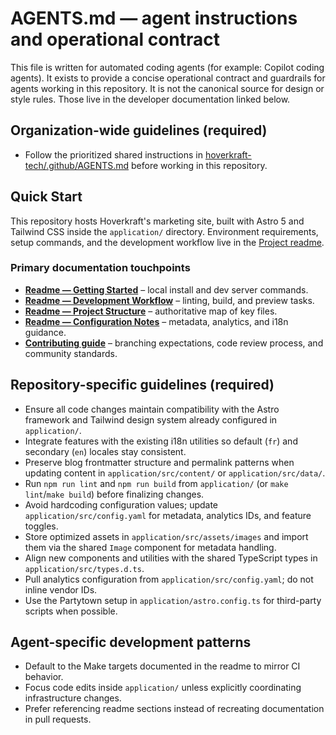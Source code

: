 # AGENTS.md — agent instructions and operational contract

This file is written for automated coding agents (for example: Copilot coding agents). It exists to provide a concise operational contract and guardrails for agents working in this repository. It is not the canonical source for design or style rules. Those live in the developer documentation linked below.

## Organization-wide guidelines (required)

- Follow the prioritized shared instructions in [hoverkraft-tech/.github/AGENTS.md](https://github.com/hoverkraft-tech/.github/blob/main/AGENTS.md) before working in this repository.

## Quick Start

This repository hosts Hoverkraft's marketing site, built with Astro 5 and Tailwind CSS inside the `application/` directory. Environment requirements, setup commands, and the development workflow live in the [Project readme](README.md).

### Primary documentation touchpoints

- **[Readme — Getting Started](README.md#getting-started)** – local install and dev server commands.
- **[Readme — Development Workflow](README.md#development-workflow)** – linting, build, and preview tasks.
- **[Readme — Project Structure](README.md#project-structure)** – authoritative map of key files.
- **[Readme — Configuration Notes](README.md#configuration-notes)** – metadata, analytics, and i18n guidance.
- **[Contributing guide](CONTRIBUTING.md)** – branching expectations, code review process, and community standards.

## Repository-specific guidelines (required)

- Ensure all code changes maintain compatibility with the Astro framework and Tailwind design system already configured in `application/`.
- Integrate features with the existing i18n utilities so default (`fr`) and secondary (`en`) locales stay consistent.
- Preserve blog frontmatter structure and permalink patterns when updating content in `application/src/content/` or `application/src/data/`.
- Run `npm run lint` and `npm run build` from `application/` (or `make lint`/`make build`) before finalizing changes.
- Avoid hardcoding configuration values; update `application/src/config.yaml` for metadata, analytics IDs, and feature toggles.
- Store optimized assets in `application/src/assets/images` and import them via the shared `Image` component for metadata handling.
- Align new components and utilities with the shared TypeScript types in `application/src/types.d.ts`.
- Pull analytics configuration from `application/src/config.yaml`; do not inline vendor IDs.
- Use the Partytown setup in `application/astro.config.ts` for third-party scripts when possible.

## Agent-specific development patterns

- Default to the Make targets documented in the readme to mirror CI behavior.
- Focus code edits inside `application/` unless explicitly coordinating infrastructure changes.
- Prefer referencing readme sections instead of recreating documentation in pull requests.
